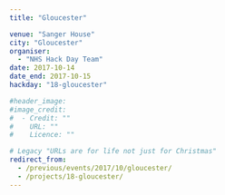 ```yaml
---
title: "Gloucester"

venue: "Sanger House"
city: "Gloucester"
organiser:
  - "NHS Hack Day Team"
date: 2017-10-14
date_end: 2017-10-15
hackday: "18-gloucester"

#header_image: 
#image_credit: 
#  - Credit: ""
#    URL: ""
#    Licence: ""

# Legacy "URLs are for life not just for Christmas"
redirect_from:
  - /previous/events/2017/10/gloucester/
  - /projects/18-gloucester/
---
```

